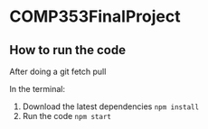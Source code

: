 # COMP353FinalProject



## How to run the code

After doing a git fetch pull

In the terminal:
1. Download the latest dependencies `npm install`
2. Run the code `npm start`
